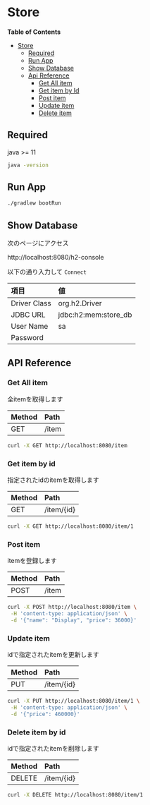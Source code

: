 # Store

**Table of Contents**

- [Store](#store)
    - [Required](#required)
    - [Run App](#run-app)
    - [Show Database](#show-database)
    - [Api Reference](#api-reference)
        - [Get All item](#get-all-item)
        - [Get item by Id](#get-item-by-id)
        - [Post item](#post-item)
        - [Update item](#update-item)
        - [Delete item](#delete-item)

## Required

java >= 11

```sh
java -version
```

## Run App

```sh
./gradlew bootRun
```

## Show Database

次のページにアクセス

http://localhost:8080/h2-console

以下の通り入力して `Connect`

|項目|値|
|:---|:---|
|Driver Class|org.h2.Driver|
|JDBC URL|jdbc:h2:mem:store_db|
|User Name|sa|
|Password||

## API Reference

### Get All item

全itemを取得します

| Method | Path  |
| :----- | :---- |
| GET    | /item |

```sh
curl -X GET http://localhost:8080/item
```

### Get item by id

指定されたidのitemを取得します

| Method | Path       |
| :----- | :--------- |
| GET    | /item/{id} |

```sh
curl -X GET http://localhost:8080/item/1
```

### Post item

itemを登録します

| Method | Path  |
| :----- | :---- |
| POST   | /item |

```sh
curl -X POST http://localhost:8080/item \
 -H 'content-type: application/json' \
 -d '{"name": "Display", "price": 36000}'
```

### Update item

idで指定されたitemを更新します

| Method | Path       |
| :----- | :--------- |
| PUT   | /item/{id} |

```sh
curl -X PUT http://localhost:8080/item/1 \
 -H 'content-type: application/json' \
 -d '{"price": 460000}'
```

### Delete item by id

idで指定されたitemを削除します

| Method | Path       |
| :----- | :--------- |
| DELETE | /item/{id} |

```sh
curl -X DELETE http://localhost:8080/item/1
```
